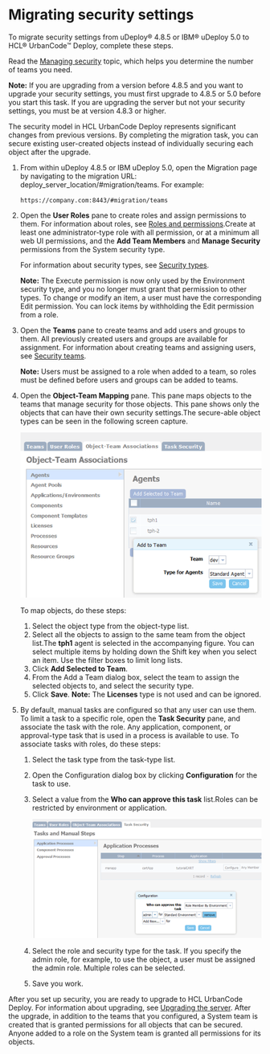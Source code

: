 # Migrating security settings

To migrate security settings from uDeploy® 4.8.5 or IBM® uDeploy 5.0 to HCL® UrbanCode™ Deploy, complete these steps.

Read the [Managing security](../../com.udeploy.admin.doc/topics/security_ch.md) topic, which helps you determine the number of teams you need.

**Note:** If you are upgrading from a version before 4.8.5 and you want to upgrade your security settings, you must first upgrade to 4.8.5 or 5.0 before you start this task. If you are upgrading the server but not your security settings, you must be at version 4.8.3 or higher.

The security model in HCL UrbanCode Deploy represents significant changes from previous versions. By completing the migration task, you can secure existing user-created objects instead of individually securing each object after the upgrade.

1.  From within uDeploy 4.8.5 or IBM uDeploy 5.0, open the Migration page by navigating to the migration URL: deploy\_server\_location/\#migration/teams. For example:

    ```
    https://company.com:8443/#migration/teams
    ```

2.  Open the **User Roles** pane to create roles and assign permissions to them. For information about roles, see [Roles and permissions](../../com.udeploy.admin.doc/topics/security_roles.md).Create at least one administrator-type role with all permission, or at a minimum all web UI permissions, and the **Add Team Members** and **Manage Security** permissions from the System security type.

    For information about security types, see [Security types](../../com.udeploy.admin.doc/topics/security_types.md).

    **Note:** The Execute permission is now only used by the Environment security type, and you no longer must grant that permission to other types. To change or modify an item, a user must have the corresponding Edit permission. You can lock items by withholding the Edit permission from a role.

3.  Open the **Teams** pane to create teams and add users and groups to them. All previously created users and groups are available for assignment. For information about creating teams and assigning users, see [Security teams](../../com.udeploy.admin.doc/topics/security_teams.md). 

    **Note:** Users must be assigned to a role when added to a team, so roles must be defined before users and groups can be added to teams.

4.  Open the **Object-Team Mapping** pane. This pane maps objects to the teams that manage security for those objects. This pane shows only the objects that can have their own security settings.The secure-able object types can be seen in the following screen capture.

    ![Specifying the teams that manage security for objects](../images/security_migrate.png)

    To map objects, do these steps:

    1.  Select the object type from the object-type list. 
    2.  Select all the objects to assign to the same team from the object list.The **tph1** agent is selected in the accompanying figure. You can select multiple items by holding down the Shift key when you select an item. Use the filter boxes to limit long lists.
    3.  Click **Add Selected to Team**. 
    4.  From the Add a Team dialog box, select the team to assign the selected objects to, and select the security type.
    5.  Click **Save**.
    **Note:** The **Licenses** type is not used and can be ignored.

5.  By default, manual tasks are configured so that any user can use them. To limit a task to a specific role, open the **Task Security** pane, and associate the task with the role. Any application, component, or approval-type task that is used in a process is available to use. To associate tasks with roles, do these steps:
    1.  Select the task type from the task-type list. 
    2.  Open the Configuration dialog box by clicking **Configuration** for the task to use.
    3.  Select a value from the **Who can approve this task** list.Roles can be restricted by environment or application.

        ![Associating a task with a role](../images/security_migrate2.png)

    4.  Select the role and security type for the task. If you specify the admin role, for example, to use the object, a user must be assigned the admin role. Multiple roles can be selected.
    5.  Save you work.

After you set up security, you are ready to upgrade to HCL UrbanCode Deploy. For information about upgrading, see [Upgrading the server](upgradeInstall.md#). After the upgrade, in addition to the teams that you configured, a System team is created that is granted permissions for all objects that can be secured. Anyone added to a role on the System team is granted all permissions for its objects.

